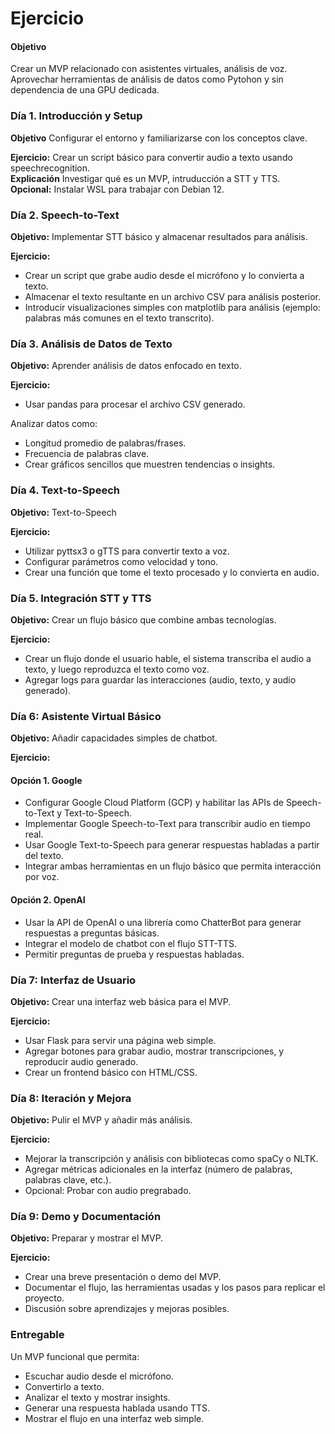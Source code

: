 # Ejercicio 

#### Objetivo
Crear un MVP relacionado con asistentes virtuales, análisis de voz. Aprovechar herramientas de análisis de datos como Pytohon y sin dependencia de una GPU dedicada.

### Día 1.  Introducción y Setup
__Objetivo__ Configurar el entorno y familiarizarse con los conceptos clave.

__Ejercicio:__ Crear un script básico para convertir audio a texto usando speechrecognition.  
__Explicación__ Investigar qué es un MVP, intruducción a STT y TTS.  
__Opcional:__ Instalar WSL para trabajar con Debian 12.


### Día 2.  Speech-to-Text
__Objetivo:__ Implementar STT básico y almacenar resultados para análisis.

__Ejercicio:__  
- Crear un script que grabe audio desde el micrófono y lo convierta a texto.  
- Almacenar el texto resultante en un archivo CSV para análisis posterior.  
- Introducir visualizaciones simples con matplotlib para análisis (ejemplo: palabras más comunes en el texto transcrito).

### Día 3. Análisis de Datos de Texto
__Objetivo:__ Aprender análisis de datos enfocado en texto.

__Ejercicio:__     
- Usar pandas para procesar el archivo CSV generado.  

Analizar datos como:  
- Longitud promedio de palabras/frases.  
- Frecuencia de palabras clave.  
- Crear gráficos sencillos que muestren tendencias o insights.  

### Día 4. Text-to-Speech

__Objetivo:__  Text-to-Speech  

__Ejercicio:__  
- Utilizar pyttsx3 o gTTS para convertir texto a voz.  
- Configurar parámetros como velocidad y tono.  
- Crear una función que tome el texto procesado y lo convierta en audio.

### Día 5. Integración STT y TTS
__Objetivo:__ Crear un flujo básico que combine ambas tecnologías.

__Ejercicio:__  
- Crear un flujo donde el usuario hable, el sistema transcriba el audio a texto, y luego reproduzca el texto como voz.  
- Agregar logs para guardar las interacciones (audio, texto, y audio generado).

### Día 6: Asistente Virtual Básico
__Objetivo:__ Añadir capacidades simples de chatbot.  

__Ejercicio:__  

#### Opción 1. Google
- Configurar Google Cloud Platform (GCP) y habilitar las APIs de Speech-to-Text y Text-to-Speech.
- Implementar Google Speech-to-Text para transcribir audio en tiempo real.
- Usar Google Text-to-Speech para generar respuestas habladas a partir del texto.
- Integrar ambas herramientas en un flujo básico que permita interacción por voz.

#### Opción 2. OpenAI
- Usar la API de OpenAI o una librería como ChatterBot para generar respuestas a preguntas básicas.  
- Integrar el modelo de chatbot con el flujo STT-TTS.  
- Permitir preguntas de prueba y respuestas habladas.  


### Día 7: Interfaz de Usuario
__Objetivo:__  Crear una interfaz web básica para el MVP.

__Ejercicio:__   
- Usar Flask para servir una página web simple.  
- Agregar botones para grabar audio, mostrar transcripciones, y reproducir audio generado.  
- Crear un frontend básico con HTML/CSS.  

### Día 8: Iteración y Mejora
__Objetivo:__  Pulir el MVP y añadir más análisis.

__Ejercicio:__   
- Mejorar la transcripción y análisis con bibliotecas como spaCy o NLTK.  
- Agregar métricas adicionales en la interfaz (número de palabras, palabras clave, etc.).  
- Opcional: Probar con audio pregrabado.  

### Día 9: Demo y Documentación
__Objetivo:__ Preparar y mostrar el MVP.

__Ejercicio:__  
- Crear una breve presentación o demo del MVP.  
- Documentar el flujo, las herramientas usadas y los pasos para replicar el proyecto.  
- Discusión sobre aprendizajes y mejoras posibles.

### Entregable
Un MVP funcional que permita:

- Escuchar audio desde el micrófono.
- Convertirlo a texto.
- Analizar el texto y mostrar insights.
- Generar una respuesta hablada usando TTS.
- Mostrar el flujo en una interfaz web simple.